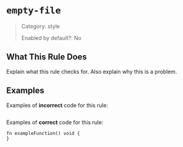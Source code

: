 # `empty-file`

> Category: style
>
> Enabled by default?: No

## What This Rule Does

Explain what this rule checks for. Also explain why this is a problem.

## Examples

Examples of **incorrect** code for this rule:

```zig

```

Examples of **correct** code for this rule:

```zig
fn exampleFunction() void {
}
```
